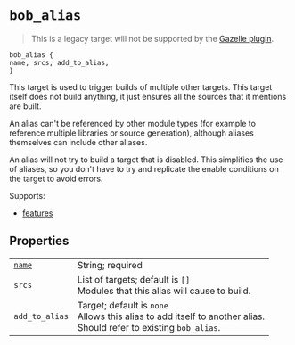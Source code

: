 # `bob_alias`

> This is a legacy target will not be supported by the [Gazelle plugin](../../gazelle/README.md).

```bp
bob_alias {
name, srcs, add_to_alias,
}
```

This target is used to trigger builds of multiple other targets.
This target itself does not build anything, it just ensures all
the sources that it mentions are built.

An alias can't be referenced by other module types
(for example to reference multiple libraries or source generation),
although aliases themselves can include other aliases.

An alias will not try to build a target that is disabled. This
simplifies the use of aliases, so you don't have to try and
replicate the enable conditions on the target to avoid errors.

Supports:

- [features](../features.md)

## Properties

|                                                |                                                                                                                         |
| ---------------------------------------------- | ----------------------------------------------------------------------------------------------------------------------- |
| [`name`](properties/common_properties.md#name) | String; required                                                                                                        |
| `srcs`                                         | List of targets; default is `[]`<br>Modules that this alias will cause to build.                                        |
| `add_to_alias`                                 | Target; default is `none`<br>Allows this alias to add itself to another alias.<br>Should refer to existing `bob_alias`. |

